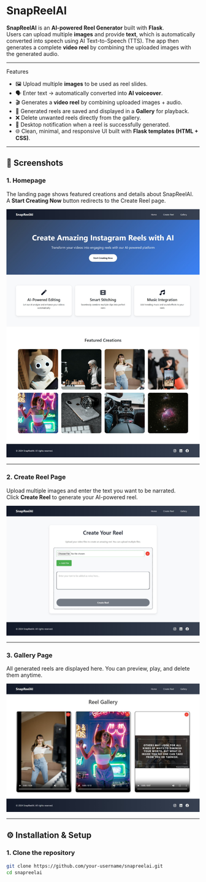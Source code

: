 # SnapReelAI
**SnapReelAI** is an **AI-powered Reel Generator** built with **Flask**.  
Users can upload multiple **images** and provide **text**, which is automatically converted into speech using AI Text-to-Speech (TTS). The app then generates a complete **video reel** by combining the uploaded images with the generated audio.  

---

Features
- 🖼️ Upload multiple **images** to be used as reel slides.  
- 🗣️ Enter text → automatically converted into **AI voiceover**.  
- 🎬 Generates a **video reel** by combining uploaded images + audio.  
- 📂 Generated reels are saved and displayed in a **Gallery** for playback.  
- ❌ Delete unwanted reels directly from the gallery.  
- 🔔 Desktop notification when a reel is successfully generated.  
- 🌐 Clean, minimal, and responsive UI built with **Flask templates (HTML + CSS)**.

---

## 📸 Screenshots

### 1. Homepage  
The landing page shows featured creations and details about SnapReelAI.  
A **Start Creating Now** button redirects to the Create Reel page.  

![Homepage](./screenshots/homePage.jpeg)

---

### 2. Create Reel Page  
Upload multiple images and enter the text you want to be narrated.  
Click **Create Reel** to generate your AI-powered reel.  

![Create Reel](./screenshots/createReelPage.jpeg)

---

### 3. Gallery Page  
All generated reels are displayed here. You can preview, play, and delete them anytime.  

![Gallery](./screenshots/gaLLeryPage.jpeg)

---

## ⚙️ Installation & Setup

### 1. Clone the repository
```bash
git clone https://github.com/your-username/snapreelai.git
cd snapreelai
